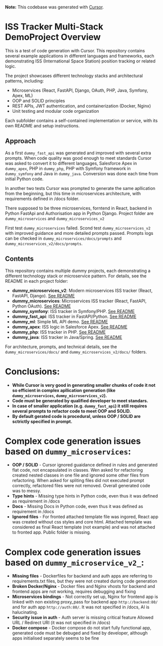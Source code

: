 **Note:** This codebase was generated with [Cursor](https://www.cursor.so/).

# ISS Tracker Multi-Stack DemoProject Overview

This is a test of code generation with Cursor. This repository contains several example applications in different languages and frameworks, each demonstrating ISS (International Space Station) position tracking or related logic.

The project showcases different technology stacks and architectural patterns, including:

- Microservices (React, FastAPI, Django, OAuth, PHP, Java, Symfony, Apex, ML)
- OOP and SOLID principles
- REST APIs, JWT authentication, and containerization (Docker, Nginx)
- Unit testing and modular code organization

Each subfolder contains a self-contained implementation or service, with its own README and setup instructions.

## Approach
As a first `dummy_fast_api` was generated and improved with several extra prompts. When code quality was good enough to meet standards Cursor was asked to convert it to different languages, Salesforce Apex in `dummy_apex`, PHP in `dummy_php`, PHP with Symfony framework in  `dummy_symfony` and Java in `dummy_java`. Conversion was done each time from initial Python code.

In another two tests Cursor was prompted to generate the same apllication from the beginning, but this time in microservices architecture, with requirements defined in /docs folder. 

There supposed to be three microservices, forntend in React, backend in Python FastApi and Authorisation app in Python Django. Project folder are `dummy_microservices` and `dummy_microservices_v2`

First test `dummy_microservices` failed. Scond test `dummy_microservices_v2` with improved guidance and more detailed prompts passed. Prompts logs can be checked in `dummy_microservices/docs/prompts` and `dummy_microservices_v2/docs/prompts`.

## Contents

This repository contains multiple dummy projects, each demonstrating a different technology stack or microservice pattern. For details, see the README in each project folder:

- **dummy_microservices_v2**: Modern microservices ISS tracker (React, FastAPI, Django). [See README](dummy_microservices_v2/README.md)
- **dummy_microservices**: Microservices ISS tracker (React, FastAPI, Python OAuth). [See README](dummy_microservices/README.md)
- **dummy_symfony**: ISS tracker in Symfony/PHP. [See README](dummy_symfony/README.md)
- **dummy_fast_api**: ISS tracker in FastAPI/Python. [See README](dummy_fast_api/README.md)
- **dummy_ml**: Simple ML API demo. [See README](dummy_ml/Readme.md)
- **dummy_apex**: ISS logic in Salesforce Apex. [See README](dummy_apex/Readme.md)
- **dummy_php**: ISS tracker in PHP. [See README](dummy_php/Readme.md)
- **dummy_java**: ISS tracker in Java/Spring. [See README](dummy_java/Readme.md)

For architecture, prompts, and technical details, see the `dummy_microservices/docs/` and `dummy_microservices_v2/docs/` folders.

# Conclusions:
- **While Cursor is very good in generating smaller chunks of code it not so efficient in complex apllication generation (like `dummy_microservices`, `dummy_microservices_v2`).**
- **Code must be generated by qualified developer to meet standars.**
- **In case of smaller application (e.g. `dummy_fast_api`) it still requires several prompts to refactor code to meet OOP and SOLID.**
- **By default gerated code is procedural, unless OOP / SOLID are sctrictly specified in prompt.**

# Complex code generation issues based on `dummy_microservices`:
- **OOP / SOLID** - Cursor ignored guaidance defined in rules and generated flat code, not encapsulated in classes. Wen asked for refactoring created nested classes in one file and ignored some other files from refactoring. When asked for spliting files did not executed prompt correctly, refactored files were not removed. Overall generated code was to messy.
- **Type hints** - Missing type hints in Python code, even thus it was defined as requirement in /docs
- **Docs** - Missing Docs in Python code, even thus it was defined as requirement in /docs
- **Ignored files** - For fronted attached template file was ingored, React app was created without css styles and core html. Attached template was considered as final React template (not example) and was not attached to fronted app. Public folder is missing.

# Complex code generation issues based on `dummy_microservice_v2_`:
- **Missing files** - Dockerfiles for backend and auth apps are referring to requirements.txt files, but they were not created during code generation
- **Broken Docker/Nginx** - Docker files and Nginx vhosts for backend and frontend apps are not working, requires debugging and fixing
- **Microservices bindings** - Not correctly set up, Nginx for frontend app is linked with non existing proxy_pass for backend app `http://backend:80/` and for auth app `http://auth:80/`. It was not specified in /docs, AI is halucinating.
- **Security issue in auth** - Auth server is missing critical feature Allowed URL / Redirect URI (it was not specified in /docs)
- **Docker compose** - Docker compose do not start fully functional app, generated code must be debuged and fixed by developer, although apps initialised separately seems to be fine